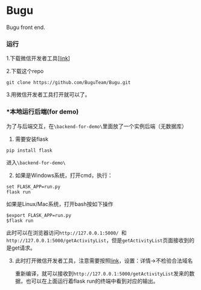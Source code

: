 # Bugu

Bugu front end.



### 运行

1.下载微信开发者工具[[link](https://developers.weixin.qq.com/miniprogram/dev/devtools/download.html)]

2.下载这个repo

```
git clone https://github.com/BuguTeam/Bugu.git
```

3.用微信开发者工具打开就可以了。



### *本地运行后端(for demo)

为了与后端交互，在`\backend-for-demo\`里面放了一个实例后端（无数据库）



1. 需要安装flask

```
pip install flask
```

进入`\backend-for-demo\`

2. 如果是Windows系统，打开cmd，执行：

```
set FLASK_APP=run.py
flask run
```

如果是Linux/Mac系统，打开bash按如下操作

```
$export FLASK_APP=run.py
$flask run
```

此时可以在浏览器访问`http://127.0.0.1:5000/ `和`http://127.0.0.1:5000/getActivityList`，但是`getActivityList`页面接收到的是get请求。



3. 此时打开微信开发者工具，注意需要按照[link]( https://blog.csdn.net/qq506930427/article/details/99972670 )，设置：详情->不检验合法域名

   重新编译，就可以接收到`http://127.0.0.1:5000/getActivityList`发来的数据，也可以在上面运行着flask run的终端中看到对应的输出。